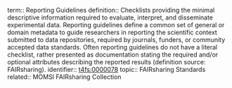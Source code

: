 term:: Reporting Guidelines
definition:: Checklists providing the minimal descriptive information required to evaluate, interpret, and disseminate experimental data. Reporting guidelines define a common set of general or domain metadata to guide researchers in reporting the scientific context submitted to data repositories, required by journals, funders, or community accepted data standards. Often reporting guidelines do not have a literal checklist, rather presented as documentation stating the required and/or optional attributes describing the reported results (definition source: FAIRsharing).
identifier:: [t4fs:0000078](https://bioregistry.io/t4fs:0000078)
topic:: FAIRsharing Standards
related:: MOMSI FAIRsharing Collection